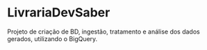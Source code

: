 # LivrariaDevSaber
Projeto de criação de BD, ingestão, tratamento e análise dos dados gerados, utilizando o BigQuery.
